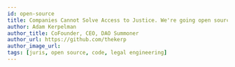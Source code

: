 ```yaml
---
id: open-source
title: Companies Cannot Solve Access to Justice. We're going open source.
author: Adam Kerpelman
author_title: CoFounder, CEO, DAO Summoner
author_url: https://github.com/thekerp
author_image_url: 
tags: [juris, open source, code, legal engineering]
---
```



